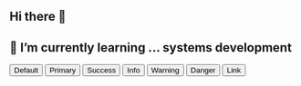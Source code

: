 ## Hi there 👋
## 🌱 I’m currently learning ... systems development

<!DOCTYPE html>
<html>
<head>
    <title>Hello, Bootstrap!</title>
    <link rel="stylesheet" href="https://maxcdn.bootstrapcdn.com/bootstrap/3.3.7/css/bootstrap.min.css">
</head>
<body>
    <button type="button" class="btn btn-default">Default</button>
    <button type="button" class="btn btn-primary">Primary</button>
    <button type="button" class="btn btn-success">Success</button>
    <button type="button" class="btn btn-info">Info</button>
    <button type="button" class="btn btn-warning">Warning</button>
    <button type="button" class="btn btn-danger">Danger</button>
    <button type="button" class="btn btn-link">Link</button>
</body>
</html>



